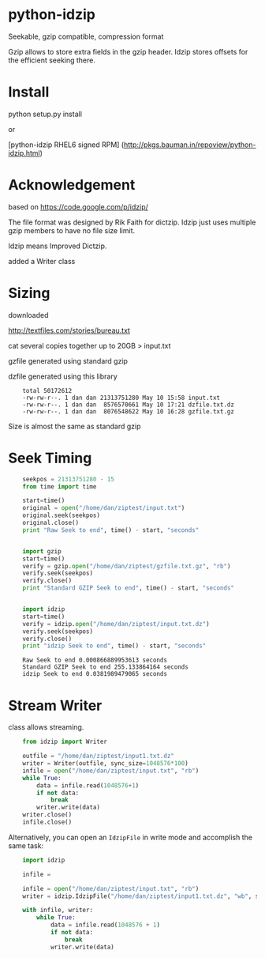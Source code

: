 python-idzip
============

Seekable, gzip compatible, compression format

Gzip allows to store extra fields in the gzip header. Idzip stores offsets for the efficient seeking there.


Install
===============
python setup.py install

or

[python-idzip RHEL6 signed RPM] (http://pkgs.bauman.in/repoview/python-idzip.html)

Acknowledgement
===============

based on https://code.google.com/p/idzip/

The file format was designed by Rik Faith for dictzip. Idzip just uses multiple gzip members to have no file size limit.

Idzip means Improved Dictzip.



added a Writer class

Sizing
==========
downloaded

http://textfiles.com/stories/bureau.txt


cat several copies together up to 20GB > input.txt

gzfile generated using standard gzip

dzfile generated using this library

```
    total 50172612
    -rw-rw-r--. 1 dan dan 21313751280 May 10 15:58 input.txt
    -rw-rw-r--. 1 dan dan  8576570661 May 10 17:21 dzfile.txt.dz
    -rw-rw-r--. 1 dan dan  8076548622 May 10 16:28 gzfile.txt.gz
```


Size is almost the same as standard gzip


Seek Timing
==========
``` python
    seekpos = 21313751280 - 15
    from time import time

    start=time()
    original = open("/home/dan/ziptest/input.txt")
    original.seek(seekpos)
    original.close()
    print "Raw Seek to end", time() - start, "seconds"


    import gzip
    start=time()
    verify = gzip.open("/home/dan/ziptest/gzfile.txt.gz", "rb")
    verify.seek(seekpos)
    verify.close()
    print "Standard GZIP Seek to end", time() - start, "seconds"


    import idzip
    start=time()
    verify = idzip.open("/home/dan/ziptest/input.txt.dz")
    verify.seek(seekpos)
    verify.close()
    print "idzip Seek to end", time() - start, "seconds"

```

```
    Raw Seek to end 0.000866889953613 seconds
    Standard GZIP Seek to end 255.133864164 seconds
    idzip Seek to end 0.0381989479065 seconds
```




Stream Writer
===========

class allows streaming.

``` python
    from idzip import Writer

    outfile = "/home/dan/ziptest/input1.txt.dz"
    writer = Writer(outfile, sync_size=1048576*100)
    infile = open("/home/dan/ziptest/input.txt", "rb")
    while True:
        data = infile.read(1048576+1)
        if not data:
            break
        writer.write(data)
    writer.close()
    infile.close()
```

Alternatively, you can open an `IdzipFile` in write mode and accomplish the
same task:

```python
    import idzip

    infile =

    infile = open("/home/dan/ziptest/input.txt", "rb")
    writer = idzip.IdzipFile("/home/dan/ziptest/input1.txt.dz", "wb", sync_size=1048576*100)

    with infile, writer:
        while True:
            data = infile.read(1048576 + 1)
            if not data:
                break
            writer.write(data)

```